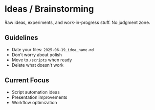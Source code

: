 # Ideas / Brainstorming

Raw ideas, experiments, and work-in-progress stuff. No judgment zone.

## Guidelines
- Date your files: `2025-06-19_idea_name.md`
- Don't worry about polish
- Move to `/scripts` when ready
- Delete what doesn't work

## Current Focus
- Script automation ideas
- Presentation improvements
- Workflow optimization